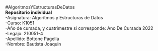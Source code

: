 #AlgoritmosYEstructurasDeDatos  
**Repositorio individual**  
-Asignatura: Algoritmos y Estructuras de Datos  
-Curso: K1051  
-Año de cursada, y cuatrimestre si corresponde: Ano De Cursada 2022  
-Legajo: 210051-4  
-Apellido: Bottone Pagella  
-Nombre: Bautista Joaquin  
